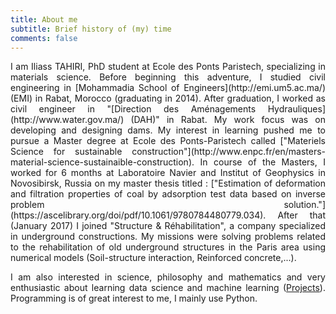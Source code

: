 ```yaml
---
title: About me
subtitle: Brief history of (my) time
comments: false
---
```


<div style="text-align: justify">
I am Iliass TAHIRI, PhD student at Ecole des Ponts Paristech, specializing in materials science. Before beginning this adventure, I studied civil engineering in [Mohammadia School of Engineers](http://emi.um5.ac.ma/) (EMI) in Rabat, Morocco (graduating in 2014). After graduation, I worked as civil engineer in "[Direction des Aménagements Hydrauliques](http://www.water.gov.ma/) (DAH)" in Rabat. My work focus was on developing and designing dams. My interest in learning pushed me to pursue a Master degree at Ecole des Ponts-Paristech called ["Materiels Science for sustainable construction"](http://www.enpc.fr/en/masters-material-science-sustainaible-construction). In course of the Masters, I worked for 6 months at Laboratoire Navier and Institut of Geophysics in Novosibirsk, Russia on my master thesis titled : ["Estimation of deformation and filtration properties of coal by adsorption test data based on inverse problem solution."](https://ascelibrary.org/doi/pdf/10.1061/9780784480779.034).
After that (January 2017) I joined "Structure & Réhabilitation", a company specialized in underground constructions. My missions were solving problems related to the rehabilitation of old underground structures in the Paris area using numerical models (Soil-structure interaction, Reinforced concrete,...).


I am also interested in science, philosophy and mathematics and very enthusiastic about learning data science and machine learning ([Projects](https://www.kaggle.com/tiliass)). Programming is of great interest to me, I mainly use Python.
<div>
